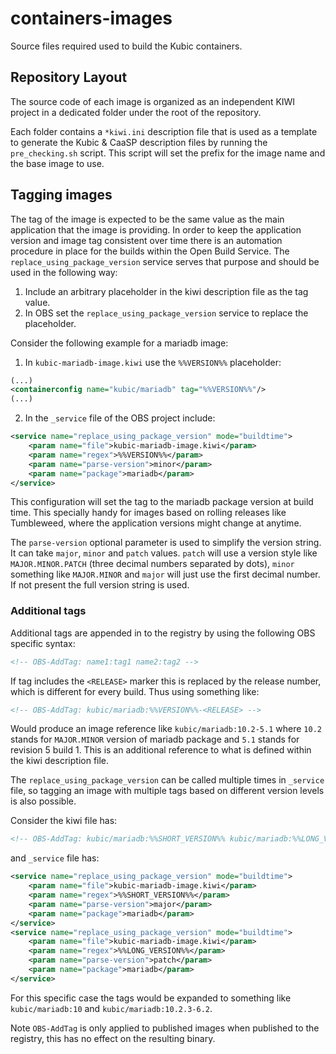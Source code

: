 # containers-images

Source files required used to build the Kubic containers.

## Repository Layout

The source code of each image is organized as an independent KIWI project
in a dedicated folder under the root of the repository.

Each folder contains a `*kiwi.ini` description file that is used as a template
to generate the Kubic & CaaSP description files by running the
`pre_checking.sh` script. This script will set the prefix for the image
name and the base image to use.

## Tagging images

The tag of the image is expected to be the same value as the main application
that the image is providing. In order to keep the application version and
image tag consistent over time there is an automation procedure in place for
the builds within the Open Build Service. The `replace_using_package_version`
service serves that purpose and should be used in the following way:

1. Include an arbitrary placeholder in the kiwi description file as the
tag value.
2. In OBS set the `replace_using_package_version` service to replace the
placeholder. 

Consider the following example for a mariadb image:

1. In `kubic-mariadb-image.kiwi` use the `%%VERSION%%` placeholder:

```xml
(...)
<containerconfig name="kubic/mariadb" tag="%%VERSION%%"/>
(...)
```

2. In the `_service` file of the OBS project include:

```xml
<service name="replace_using_package_version" mode="buildtime">
    <param name="file">kubic-mariadb-image.kiwi</param>
    <param name="regex">%%VERSION%%</param>
    <param name="parse-version">minor</param>
    <param name="package">mariadb</param>
</service>
```

This configuration will set the tag to the mariadb package version at build
time. This specially handy for images based on rolling releases like
Tumbleweed, where the application versions might change at anytime.

The `parse-version` optional parameter is used to simplify the version string.
It can take `major`, `minor` and `patch` values. `patch` will use a version
style like `MAJOR.MINOR.PATCH` (three decimal numbers separated by dots),
`minor` something like `MAJOR.MINOR` and `major` will just use the first
decimal number. If not present the full version string is used.

### Additional tags

Additional tags are appended in to the registry by using the following
OBS specific syntax:

```xml
<!-- OBS-AddTag: name1:tag1 name2:tag2 -->
```

If tag includes the `<RELEASE>` marker this is replaced by the release number,
which is different for every build. Thus using something like:

```xml
<!-- OBS-AddTag: kubic/mariadb:%%VERSION%%-<RELEASE> -->
```

Would produce an image reference like `kubic/mariadb:10.2-5.1` where `10.2`
stands for `MAJOR.MINOR` version of mariadb package and `5.1` stands for
revision 5 build 1. This is an additional reference to what is defined within
the kiwi description file.

The `replace_using_package_version` can be called multiple times in `_service`
file, so tagging an image with multiple tags based on different version
levels is also possible.

Consider the kiwi file has:

```xml
<!-- OBS-AddTag: kubic/mariadb:%%SHORT_VERSION%% kubic/mariadb:%%LONG_VERSION%%-<RELEASE> -->
```

and `_service` file has:

```xml
<service name="replace_using_package_version" mode="buildtime">
    <param name="file">kubic-mariadb-image.kiwi</param>
    <param name="regex">%%SHORT_VERSION%%</param>
    <param name="parse-version">major</param>
    <param name="package">mariadb</param>
</service>
<service name="replace_using_package_version" mode="buildtime">
    <param name="file">kubic-mariadb-image.kiwi</param>
    <param name="regex">%%LONG_VERSION%%</param>
    <param name="parse-version">patch</param>
    <param name="package">mariadb</param>
</service>
```
For this specific case the tags would be expanded to something like 
`kubic/mariadb:10` and `kubic/mariadb:10.2.3-6.2`.

Note `OBS-AddTag` is only applied to published images when published to the
registry, this has no effect on the resulting binary.
